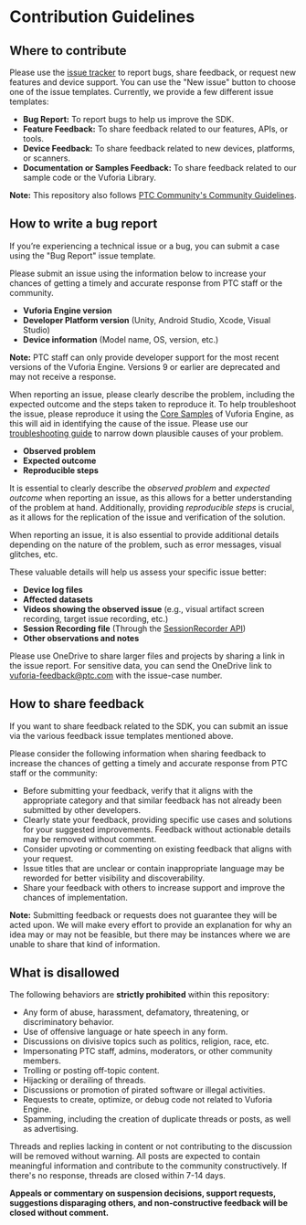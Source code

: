 # Contribution Guidelines

## Where to contribute

Please use the [issue tracker](https://github.com/PTCInc/vuforia-engine/issues) to report bugs, share feedback, or request new features and device support. You can use the "New issue" button to choose one of the issue templates. Currently, we provide a few different issue templates:
- **Bug Report:** To report bugs to help us improve the SDK.
- **Feature Feedback:** To share feedback related to our features, APIs, or tools.
- **Device Feedback:** To share feedback related to new devices, platforms, or scanners.
- **Documentation or Samples Feedback:** To share feedback related to our sample code or the Vuforia Library.

**Note:** This repository also follows [PTC Community's Community Guidelines](https://community.ptc.com/t5/Welcome-How-To-s/Community-Guidelines/m-p/795342).

## How to write a bug report

If you’re experiencing a technical issue or a bug, you can submit a case using the "Bug Report" issue template.

Please submit an issue using the information below to increase your chances of getting a timely and accurate response from PTC staff or the community.

- **Vuforia Engine version**
- **Developer Platform version** (Unity, Android Studio, Xcode, Visual Studio)
- **Device information** (Model name, OS, version, etc.)

**Note:** PTC staff can only provide developer support for the most recent versions of the Vuforia Engine. Versions 9 or earlier are deprecated and may not receive a response.

When reporting an issue, please clearly describe the problem, including the expected outcome and the steps taken to reproduce it. To help troubleshoot the issue, please reproduce it using the [Core Samples](https://developer.vuforia.com/downloads/samples) of Vuforia Engine, as this will aid in identifying the cause of the issue. Please use our [troubleshooting guide](https://developer.vuforia.com/library/troubleshooting/troubleshooting-your-app) to narrow down plausible causes of your problem.

- **Observed problem**
- **Expected outcome**
- **Reproducible steps**

It is essential to clearly describe the *observed problem* and *expected outcome* when reporting an issue, as this allows for a better understanding of the problem at hand. Additionally, providing *reproducible steps* is crucial, as it allows for the replication of the issue and verification of the solution.

When reporting an issue, it is also essential to provide additional details depending on the nature of the problem, such as error messages, visual glitches, etc.

These valuable details will help us assess your specific issue better:

- **Device log files**
- **Affected datasets**
- **Videos showing the observed issue** (e.g., visual artifact screen recording, target issue recording, etc.)
- **Session Recording file** (Through the [SessionRecorder API](https://developer.vuforia.com/library/platform-support/recording-and-playback))
- **Other observations and notes**

Please use OneDrive to share larger files and projects by sharing a link in the issue report. For sensitive data, you can send the OneDrive link to vuforia-feedback@ptc.com with the issue-case number.

## How to share feedback

If you want to share feedback related to the SDK, you can submit an issue via the various feedback issue templates mentioned above.

Please consider the following information when sharing feedback to increase the chances of getting a timely and accurate response from PTC staff or the community:

- Before submitting your feedback, verify that it aligns with the appropriate category and that similar feedback has not already been submitted by other developers.
- Clearly state your feedback, providing specific use cases and solutions for your suggested improvements. Feedback without actionable details may be removed without comment.
- Consider upvoting or commenting on existing feedback that aligns with your request.
- Issue titles that are unclear or contain inappropriate language may be reworded for better visibility and discoverability.
- Share your feedback with others to increase support and improve the chances of implementation.

**Note:** Submitting feedback or requests does not guarantee they will be acted upon. We will make every effort to provide an explanation for why an idea may or may not be feasible, but there may be instances where we are unable to share that kind of information.

## What is disallowed

The following behaviors are **strictly prohibited** within this repository:

- Any form of abuse, harassment, defamatory, threatening, or discriminatory behavior.
- Use of offensive language or hate speech in any form.
- Discussions on divisive topics such as politics, religion, race, etc.
- Impersonating PTC staff, admins, moderators, or other community members.
- Trolling or posting off-topic content.
- Hijacking or derailing of threads.
- Discussions or promotion of pirated software or illegal activities.
- Requests to create, optimize, or debug code not related to Vuforia Engine.
- Spamming, including the creation of duplicate threads or posts, as well as advertising.

Threads and replies lacking in content or not contributing to the discussion will be removed without warning. All posts are expected to contain meaningful information and contribute to the community constructively. If there's no response, threads are closed within 7-14 days.

**Appeals or commentary on suspension decisions, support requests, suggestions disparaging others, and non-constructive feedback will be closed without comment.**

